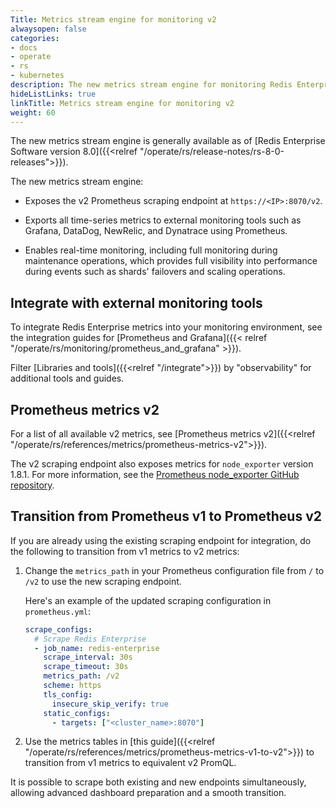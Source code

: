 ```yaml
---
Title: Metrics stream engine for monitoring v2
alwaysopen: false
categories:
- docs
- operate
- rs
- kubernetes
description: The new metrics stream engine for monitoring Redis Enterprise Software.
hideListLinks: true
linkTitle: Metrics stream engine for monitoring v2
weight: 60
---
```


The new metrics stream engine is generally available as of [Redis Enterprise Software version 8.0]({{<relref "/operate/rs/release-notes/rs-8-0-releases">}}).

The new metrics stream engine:

- Exposes the v2 Prometheus scraping endpoint at `https://<IP>:8070/v2`.

- Exports all time-series metrics to external monitoring tools such as Grafana, DataDog, NewRelic, and Dynatrace using Prometheus.

- Enables real-time monitoring, including full monitoring during maintenance operations, which provides full visibility into performance during events such as shards' failovers and scaling operations.

## Integrate with external monitoring tools

To integrate Redis Enterprise metrics into your monitoring environment, see the integration guides for [Prometheus and Grafana]({{< relref "/operate/rs/monitoring/prometheus_and_grafana" >}}).

Filter [Libraries and tools]({{<relref "/integrate">}}) by "observability" for additional tools and guides.

## Prometheus metrics v2

For a list of all available v2 metrics, see [Prometheus metrics v2]({{<relref "/operate/rs/references/metrics/prometheus-metrics-v2">}}).

The v2 scraping endpoint also exposes metrics for `node_exporter` version 1.8.1. For more information, see the [Prometheus node_exporter GitHub repository](https://github.com/prometheus/node_exporter).

## Transition from Prometheus v1 to Prometheus v2

If you are already using the existing scraping endpoint for integration, do the following to transition from v1 metrics to v2 metrics:

1. Change the `metrics_path` in your Prometheus configuration file from `/` to `/v2` to use the new scraping endpoint.

    Here's an example of the updated scraping configuration in `prometheus.yml`:

    ```yaml
    scrape_configs:
      # Scrape Redis Enterprise
      - job_name: redis-enterprise
        scrape_interval: 30s
        scrape_timeout: 30s
        metrics_path: /v2
        scheme: https
        tls_config:
          insecure_skip_verify: true
        static_configs:
          - targets: ["<cluster_name>:8070"]
    ```

1. Use the metrics tables in [this guide]({{<relref "/operate/rs/references/metrics/prometheus-metrics-v1-to-v2">}}) to transition from v1 metrics to equivalent v2 PromQL.

It is possible to scrape both existing and new endpoints simultaneously, allowing advanced dashboard preparation and a smooth transition.
